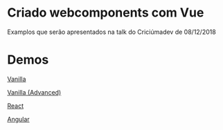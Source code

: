 # Criado webcomponents com Vue

Examplos que serão apresentados na talk do Criciúmadev de 08/12/2018

# Demos

[Vanilla](vue-custom-element-talk-vanilla-example.surge.sh)

[Vanilla (Advanced)](vue-custom-element-talk-advanced-vanilla-example.surge.sh)

[React](vue-custom-element-talk-react-example.surge.sh)

[Angular](vue-custom-element-talk-angular-example.surge.sh)
